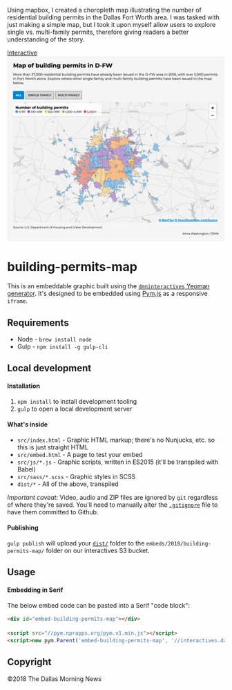 Using mapbox, I created a choropleth map illustrating the number of residential building permits in the Dallas Fort Worth area. I was tasked with just making a simple map, but I took it upon myself allow users to explore single vs. multi-family permits, therefore giving readers a better understanding of the story. 

[Interactive](http://interactives.dallasnews.com/embeds/2018/building-permits-map/)
![building permits map](https://github.com/alma19/dmnprojects/blob/master/embed_building-permits-map/buildingpermits.png?raw=true)


# building-permits-map

This is an embeddable graphic built using the [`dmninteractives` Yeoman generator](https://github.com/DallasMorningNews/generator-dmninteractives). It's designed to be embedded using [Pym.js](http://blog.apps.npr.org/pym.js/) as a responsive `iframe`.

## Requirements

- Node - `brew install node`
- Gulp - `npm install -g gulp-cli`

## Local development

#### Installation

1. `npm install` to install development tooling
2. `gulp` to open a local development server

#### What's inside

- `src/index.html` - Graphic HTML markup; there's no Nunjucks, etc. so this is just straight HTML
- `src/embed.html` - A page to test your embed
- `src/js/*.js` - Graphic scripts, written in ES2015 (it'll be transpiled with Babel)
- `src/sass/*.scss` - Graphic styles in SCSS
- `dist/*` - All of the above, transpiled

_Important caveat:_ Video, audio and ZIP files are ignored by `git` regardless of where they're saved. You'll need to manually alter the [`.gitignore`](.gitignore) file to have them committed to Github.

#### Publishing

`gulp publish` will upload your [`dist/`](dist/) folder to the `embeds/2018/building-permits-map/` folder on our interactives S3 bucket.

## Usage

#### Embedding in Serif

The below embed code can be pasted into a Serif "code block":

```html
<div id="embed-building-permits-map"></div>

<script src="//pym.nprapps.org/pym.v1.min.js"></script>
<script>new pym.Parent('embed-building-permits-map', '//interactives.dallasnews.com/embeds/2018/building-permits-map/', {})</script>
```

## Copyright

&copy;2018 The Dallas Morning News
